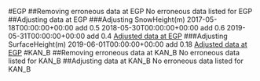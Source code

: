 #EGP
##Removing erroneous data at EGP
No erroneous data listed for EGP
##Adjusting data at EGP
###Adjusting SnowHeight(m)
2017-05-18T00:00:00+00:00 add 0.5
2018-05-30T00:00:00+00:00 add 0.6
2019-05-31T00:00:00+00:00 add 0.4
[Adjusted data at EGP](figures/EGP_adj_SnowHeight(m).jpeg)
###Adjusting SurfaceHeight(m)
2019-06-01T00:00:00+00:00 add 0.18
[Adjusted data at EGP](figures/EGP_adj_SurfaceHeight(m).jpeg)
#KAN_B
##Removing erroneous data at KAN_B
No erroneous data listed for KAN_B
##Adjusting data at KAN_B
No erroneous data listed for KAN_B
